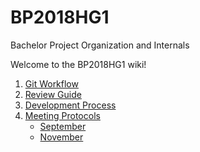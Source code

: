 # BP2018HG1
Bachelor Project Organization and Internals

Welcome to the BP2018HG1 wiki!


1. [Git Workflow](Git-Workflow.md)
2. [Review Guide](Review-Guide)
3. [Development Process](Development-Process)
4. [Meeting Protocols](Meeting-Protocols)  
    - [September](Meeting-Protocols#september)  
    - [November](Meeting-Protocols#november)  
